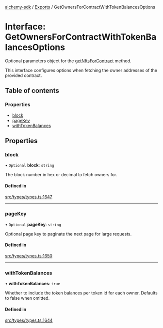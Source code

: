 [alchemy-sdk](../README.md) / [Exports](../modules.md) / GetOwnersForContractWithTokenBalancesOptions

# Interface: GetOwnersForContractWithTokenBalancesOptions

Optional parameters object for the [getNftsForContract](../classes/NftNamespace.md#getnftsforcontract) method.

This interface configures options when fetching the owner addresses of the
provided contract.

## Table of contents

### Properties

- [block](GetOwnersForContractWithTokenBalancesOptions.md#block)
- [pageKey](GetOwnersForContractWithTokenBalancesOptions.md#pagekey)
- [withTokenBalances](GetOwnersForContractWithTokenBalancesOptions.md#withtokenbalances)

## Properties

### block

• `Optional` **block**: `string`

The block number in hex or decimal to fetch owners for.

#### Defined in

[src/types/types.ts:1647](https://github.com/alchemyplatform/alchemy-sdk-js/blob/8dc500a/src/types/types.ts#L1647)

___

### pageKey

• `Optional` **pageKey**: `string`

Optional page key to paginate the next page for large requests.

#### Defined in

[src/types/types.ts:1650](https://github.com/alchemyplatform/alchemy-sdk-js/blob/8dc500a/src/types/types.ts#L1650)

___

### withTokenBalances

• **withTokenBalances**: ``true``

Whether to include the token balances per token id for each owner. Defaults
to false when omitted.

#### Defined in

[src/types/types.ts:1644](https://github.com/alchemyplatform/alchemy-sdk-js/blob/8dc500a/src/types/types.ts#L1644)
